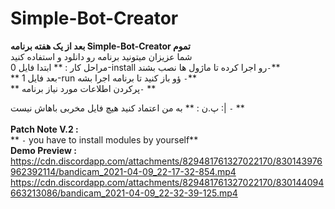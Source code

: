 # Simple-Bot-Creator

**بعد از یک هفته برنامه Simple-Bot-Creator تموم**
</br>
شما عزیزان میتونید برنامه رو دانلود و استفاده کنید
</br>
مراحل کار :
**  ابتدا فایل 0-install رو اجرا کرده تا ماژول ها نصب بشند`-`**
</br>
**  بعد فایل 1-run ؤو باز کنید تا برنامه اجرا بشه `-`**
</br>
** پرکردن اطلاعات مورد نیاز برنامه`-` **
</br>

پ.ن :
**  به من اعتماد کنید هیچ فایل مخربی باهاش نیست :| `-` **
</br>
</br>
**Patch Note V.2 :**
</br>
** `-` you have to install modules by yourself**
</br>
**Demo Preview :**
https://cdn.discordapp.com/attachments/829481761327022170/830143976962392114/bandicam_2021-04-09_22-17-32-854.mp4
https://cdn.discordapp.com/attachments/829481761327022170/830144094663213086/bandicam_2021-04-09_22-32-39-125.mp4
